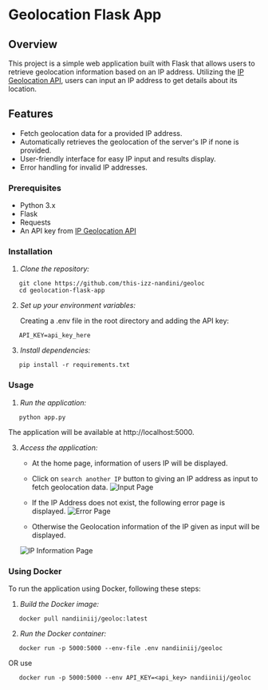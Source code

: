 # Geolocation Flask App

## Overview

This project is a simple web application built with Flask that allows users to retrieve geolocation information based on an IP address. Utilizing the [IP Geolocation API](https://ipgeolocation.io/), users can input an IP address to get details about its location.

## Features

- Fetch geolocation data for a provided IP address.
- Automatically retrieves the geolocation of the server's IP if none is provided.
- User-friendly interface for easy IP input and results display.
- Error handling for invalid IP addresses.

### Prerequisites

- Python 3.x
- Flask
- Requests
- An API key from [IP Geolocation API](https://ipgeolocation.io/)

### Installation

1. *Clone the repository:*
```
   git clone https://github.com/this-izz-nandini/geoloc
   cd geolocation-flask-app
```   

2. *Set up your environment variables:*

   Creating a .env file in the root directory and adding the API key:

```   
   API_KEY=api_key_here
```

3. *Install dependencies:*
```
   pip install -r requirements.txt
```

### Usage

1. *Run the application:*
```
   python app.py
```  

   The application will be available at http://localhost:5000.
   
3. *Access the application:*
   - At the home page, information of users IP will be displayed.
     
   - Click on `search another IP` button to giving an IP address as input to fetch geolocation data.
   ![Input Page](https://github.com/user-attachments/assets/151a5696-2a9a-4620-9f8e-b1f6dd544e1a)
   
   - If the IP Address does not exist, the following error page is displayed.
   ![Error Page](https://github.com/user-attachments/assets/895d71b2-5ffc-4b67-9604-0d25d5f1a3b4)
   
   - Otherwise the Geolocation information of the IP given as input will be displayed.
     
   ![IP Information Page](https://github.com/user-attachments/assets/e90e09e8-1211-4451-915a-4b8eca879a1d)
   


### Using Docker

To run the application using Docker, following these steps:

1. *Build the Docker image:*
```
   docker pull nandiiniij/geoloc:latest 
```   

2. *Run the Docker container:*
```
   docker run -p 5000:5000 --env-file .env nandiiniij/geoloc
```
OR use 
```
   docker run -p 5000:5000 --env API_KEY=<api_key> nandiiniij/geoloc
```
   
